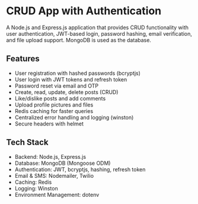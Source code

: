 # CRUD App with Authentication
A Node.js and Express.js application that provides CRUD functionality with user authentication, JWT-based login, password hashing, email verification, and file upload support. 
MongoDB is used as the database.

## Features

- User registration with hashed passwords (bcryptjs)
- User login with JWT tokens and refresh token
- Password reset via email and OTP
- Create, read, update, delete posts (CRUD)
- Like/dislike posts and add comments
- Upload profile pictures and files
- Redis caching for faster queries
- Centralized error handling and logging (winston)
- Secure headers with helmet

## Tech Stack

- Backend: Node.js, Express.js
- Database: MongoDB (Mongoose ODM)
- Authentication: JWT, bcryptjs, hashing, refresh token
- Email & SMS: Nodemailer, Twilio
- Caching: Redis
- Logging: Winston
- Environment Management: dotenv
